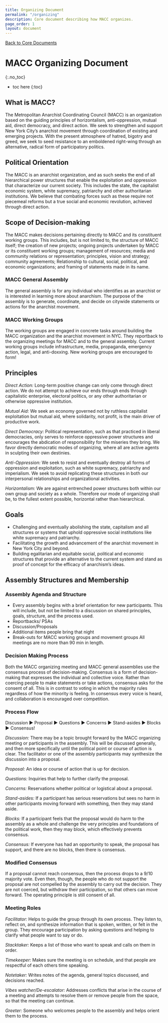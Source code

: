 ```yaml
---
title: Organizing Document
permalink: "/organizing"
description: Core document describing how MACC organizes.
page_order: 1
layout: document
---
```


[Back to Core Documents](/docs)

# MACC Organizing Document
{:.no_toc}

* toc here
{:toc}

## What is MACC?

The Metropolitan Anarchist Coordinating Council (MACC) is an organization based on the guiding principles of horizontalism, anti-oppression, mutual aid, direct democracy, and direct action. We seek to strengthen and support New York City’s anarchist movement through coordination of existing and emerging projects. With the present atmosphere of hatred, bigotry and greed, we seek to seed resistance to an emboldened right-wing through an alternative, radical form of participatory politics.

## Political Orientation

The MACC is an anarchist organization, and as such seeks the end of all hierarchical power structures that enable the exploitation and oppression that characterize our current society. This includes the state, the capitalist economic system, white supremacy, patriarchy and other authoritarian institutions. We believe that combating forces such as these require not piecemeal reforms but a true social and economic revolution, achieved through direct action.

## Scope of Decision-making

The MACC makes decisions pertaining directly to MACC and its constituent working groups. This includes, but is not limited to, the structure of MACC itself; the creation of new projects; ongoing projects undertaken by MACC or its constituent working groups; management of resources; media and community relations or representation; principles, vision and strategy; community agreements; Relationship to cultural, social, political, and economic organizations; and framing of statements made in its name.

### MACC General Assembly

The general assembly is for any individual who identifies as an anarchist or is interested in learning more about anarchism. The purpose of the assembly is to generate, coordinate, and decide on citywide statements or actions for the anarchist movement.

### MACC Working Groups

The working groups are engaged in concrete tasks around building the MACC organization and the anarchist movement in NYC. They reportback to the organizing meetings for MACC and to the general assembly. Current working groups include infrastructure, media, propaganda, emergency action, legal, and anti-doxxing. New working groups are encouraged to form!

## Principles

*Direct Action:* Long-term positive change can only come through direct action. We do not attempt to achieve our ends through ends through capitalistic enterprise, electoral politics, or any other authoritarian or otherwise oppressive institution.

*Mutual Aid:* We seek an economy governed not by ruthless capitalist exploitation but mutual aid, where solidarity, not profit, is the main driver of productive work.

*Direct Democracy:* Political representation, such as that practiced in liberal democracies, only serves to reinforce oppressive power structures and encourages the abdication of responsibility for the miseries they bring. We favor directly democratic modes of organizing, where all are active agents in sculpting their own destinies.

*Anti-Oppression:* We seek to resist and eventually destroy all forms of oppression and exploitation, such as white supremacy, patriarchy and imperialism. We seek to avoid replicating these structures in both our interpersonal relationships and organizational activities.

*Horizontalism:* We are against entrenched power structures both within our own group and society as a whole. Therefore our mode of organizing shall be, to the fullest extent possible, horizontal rather than hierarchical.

## Goals
* Challenging and eventually abolishing the state, capitalism and all structures or systems that uphold oppressive social institutions like white supremacy and patriarchy.
* Facilitating the growth and advancement of the anarchist movement in New York City and beyond.
* Building egalitarian and equitable social, political and economic structures that provide an alternative to the current system and stand as proof of concept for the efficacy of anarchism’s ideas.

## Assembly Structures and Membership

### Assembly Agenda and Structure
* Every assembly begins with a brief orientation for new participants. This will include, but not be limited to a discussion on shared principles, goals, structure, and the process used.
* Reportbacks/ PSAs
* Discussion/Proposals
* Additional items people bring that night
* Break-outs for MACC working groups and movement groups All meetings are no more than 90 min in length.

### Decision Making Process

Both the MACC organizing meeting and MACC general assemblies use the consensus process of decision-making. Consensus is a form of decision-making that expresses the individual and collective voice. Rather than coercing people to make statements or take actions, consensus asks for the consent of all. This is in contrast to voting in which the majority rules regardless of how the minority is feeling. In consensus every voice is heard, and collaboration is encouraged over competition.

### Process Flow
Discussion ▶ Proposal ▶ Questions ▶ Concerns ▶ Stand-asides ▶ Blocks ▶ Consensus!

*Discussion:* There may be a topic brought forward by the MACC organizing meeting or
participants in the assembly. This will be discussed generally, and then more specifically until the political point or course of action is clear. The facilitator or one of the assembly participants may synthesize the discussion into a proposal.

*Proposal:* An idea or course of action that is up for decision.

*Questions:* Inquiries that help to further clarify the proposal.

*Concerns:* Reservations whether political or logistical about a proposal.

*Stand-asides:* If a participant has serious reservations but sees no harm in other participants moving forward with something, then they may stand aside.

*Blocks:* If a participant feels that the proposal would do harm to the assembly as a whole and challenge the very principles and foundations of the political work, then they may block, which effectively prevents consensus.

*Consensus:* If everyone has had an opportunity to speak, the proposal has support, and there are no blocks, then there is consensus.

### Modified Consensus

If a proposal cannot reach consensus, then the process drops to a 9/10 majority vote. Even then, though, the people who do not support the proposal are not compelled by the assembly to carry out the decision. They are not coerced, but withdraw their participation, so that others can move forward. The operating principle is still consent of all.

### Meeting Roles

*Facilitator:* Helps to guide the group through its own process. They listen to, reflect on, and synthesize information that is spoken, written, or felt in the group. They encourage participation by asking questions and helping to clarify what people want to say or do.

*Stacktaker:* Keeps a list of those who want to speak and calls on them in order.

*Timekeeper:* Makes sure the meeting is on schedule, and that people are respectful of each others time speaking.

*Notetaker:* Writes notes of the agenda, general topics discussed, and decisions reached.

*Vibes watcher/De-escalator:* Addresses conflicts that arise in the course of a meeting and attempts to resolve them or remove people from the space, so that the meeting can continue.

*Greeter:* Someone who welcomes people to the assembly and helps orient them to the process.
